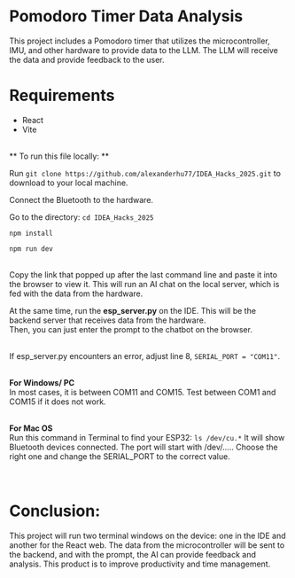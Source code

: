 # Pomodoro Timer Data Analysis

This project includes a Pomodoro timer that utilizes the microcontroller, IMU, and other hardware to provide data to the LLM. 
The LLM will receive the data and provide feedback to the user. 

# Requirements 
- React
- Vite <br> <br> 

** To run this file locally: **

Run `git clone https://github.com/alexanderhu77/IDEA_Hacks_2025.git` to download to your local machine. 

Connect the Bluetooth to the hardware. 

Go to the directory: `cd IDEA_Hacks_2025` 

`npm install` 

`npm run dev` <br><br> 

Copy the link that popped up after the last command line and paste it into the browser to view it. 
This will run an AI chat on the local server, which is fed with the data from the hardware. 

At the same time, run the **esp_server.py** on the IDE. This will be the backend server that receives data from the hardware.  
Then, you can just enter the prompt to the chatbot on the browser. <br><br> 


If esp_server.py encounters an error, adjust line 8, `SERIAL_PORT = "COM11"`. <br><br> 

**For Windows/ PC** <br> 
In most cases, it is between COM11 and COM15. Test between COM1 and COM15 if it does not work. <br><br> 


**For Mac OS** <br> 
Run this command in Terminal to find your ESP32:
`ls /dev/cu.*`
It will show Bluetooth devices connected.
The port will start with /dev/.....
Choose the right one and change the SERIAL_PORT to the correct value. 
<br><br><br> 

# Conclusion:
This project will run two terminal windows on the device: one in the IDE and another for the React web. 
The data from the microcontroller will be sent to the backend, and with the prompt, the AI can provide feedback and analysis. This product is to improve productivity and time management. 

